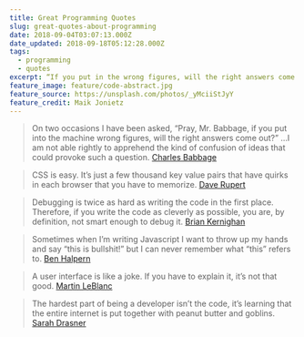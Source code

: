 ```yaml
---
title: Great Programming Quotes
slug: great-quotes-about-programming
date: 2018-09-04T03:07:13.000Z
date_updated: 2018-09-18T05:12:28.000Z
tags:
  - programming
  - quotes
excerpt: “If you put in the wrong figures, will the right answers come out?” …I am not able rightly to apprehend the kind of confusion of ideas that could provoke such a question.
feature_image: feature/code-abstract.jpg
feature_source: https://unsplash.com/photos/_yMciiStJyY
feature_credit: Maik Jonietz
---
```


> On two occasions I have been asked, “Pray, Mr. Babbage, if you put into the machine wrong figures, will the right answers come out?” …I am not able rightly to apprehend the kind of confusion of ideas that could provoke such a question.
> [Charles Babbage](https://en.wikiquote.org/wiki/Charles_Babbage)

> CSS is easy. It’s just a few thousand key value pairs that have quirks in each browser that you have to memorize.
> [Dave Rupert](https://twitter.com/davatron5000/status/873578585394696192)

> Debugging is twice as hard as writing the code in the first place. Therefore, if you write the code as cleverly as possible, you are, by definition, not smart enough to debug it.
> [Brian Kernighan](https://statusq.org/archives/2006/11/03/1193/)

> Sometimes when I’m writing Javascript I want to throw up my hands and say “this is bullshit!” but I can never remember what “this” refers to.
> [Ben Halpern](https://twitter.com/bendhalpern/status/578925947245633536)

> A user interface is like a joke. If you have to explain it, it’s not that good.
> [Martin LeBlanc](https://twitter.com/martinleblanc/status/466638260195041280)

> The hardest part of being a developer isn’t the code, it’s learning that the entire internet is put together with peanut butter and goblins.
> [Sarah Drasner](https://twitter.com/sarah_edo/status/712482904090128387)
